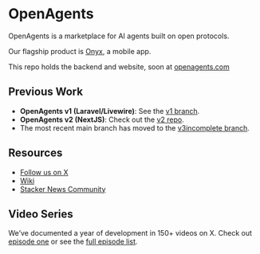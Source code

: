 # OpenAgents

OpenAgents is a marketplace for AI agents built on open protocols.

Our flagship product is [Onyx](https://github.com/OpenAgentsInc/onyx), a mobile app.

This repo holds the backend and website, soon at [openagents.com](https://openagents.com)

## Previous Work

- **OpenAgents v1 (Laravel/Livewire)**: See the [v1 branch](https://github.com/OpenAgentsInc/openagents/tree/v1).
- **OpenAgents v2 (NextJS)**: Check out the [v2 repo](https://github.com/OpenAgentsInc/v2).
- The most recent main branch has moved to the [v3incomplete branch](https://github.com/OpenAgentsInc/openagents/tree/v3incomplete).

## Resources

- [Follow us on X](https://x.com/OpenAgentsInc)
- [Wiki](https://github.com/OpenAgentsInc/openagents/wiki)
- [Stacker News Community](https://stacker.news/~openagents)

## Video Series

We’ve documented a year of development in 150+ videos on X.
Check out [episode one](https://twitter.com/OpenAgentsInc/status/1721942435125715086) or see the [full episode list](https://github.com/OpenAgentsInc/openagents/wiki/Video-Series).
